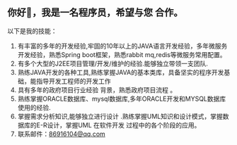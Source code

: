 ## 你好👋，我是一名程序员，希望与您 合作。

以下是我的技能：  
1. 有丰富的多年的开发经验,牢固的10年以上的JAVA语言开发经验，多年微服务开发经验，熟悉Spring boot框架，熟悉rabbit mq,redis等微服务常用配置。
2. 有多个大型的J2EE项目管理/开发/维护的经验.能够独立带领一支团队.
3. 熟练JAVA开发的各种工具,熟练掌握JAVA的基本类库，具备坚实的程序开发基础，能指导开发工程师的开发工作　
4. 具有多年的政府项目行业经验 背景，熟悉政府项目流程 。
5. 熟练掌握ORACLE数据库、mysql数据库,多年ORACLE开发和MYSQL数据库使用的经验.
6. 掌握需求分析知识,能够独立进行设计 .熟练掌握UML知识和设计模式，掌握数据库的E-R设计，掌握UML 在软件开发 过程中的各个阶段的应用。
7. 联系邮件：86916104@qq.com

